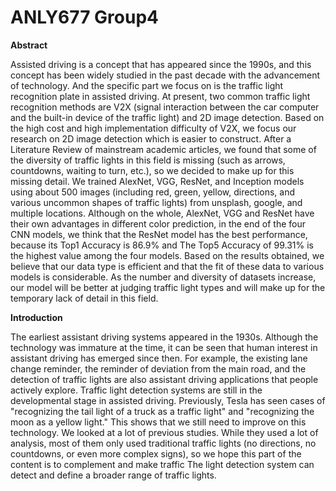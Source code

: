 # ANLY677 Group4

**Abstract**

  Assisted driving is a concept that has appeared since the 1990s, and this concept has been widely studied in the past decade with the advancement of technology. And the specific part we focus on is the traffic light recognition plate in assisted driving. At present, two common traffic light recognition methods are V2X (signal interaction between the car computer and the built-in device of the traffic light) and 2D image detection. Based on the high cost and high implementation difficulty of V2X, we focus our research on 2D image detection which is easier to construct. After a Literature Review of mainstream academic articles, we found that some of the diversity of traffic lights in this field is missing (such as arrows, countdowns, waiting to turn, etc.), so we decided to make up for this missing detail. We trained AlexNet, VGG, ResNet, and Inception models using about 500 images (including red, green, yellow, directions, and various uncommon shapes of traffic lights) from unsplash, google, and multiple locations. Although on the whole, AlexNet, VGG and ResNet have their own advantages in different color prediction, in the end of the four CNN models, we think that the ResNet model has the best performance, because its Top1 Accuracy is 86.9% and The Top5 Accuracy of 99.31% is the highest value among the four models. Based on the results obtained, we believe that our data type is efficient and that the fit of these data to various models is considerable. As the number and diversity of datasets increase, our model will be better at judging traffic light types and will make up for the temporary lack of detail in this field.


**Introduction** 

  The earliest assistant driving systems appeared in the 1930s. Although the technology was immature at the time, it can be seen that human interest in assistant driving has emerged since then. For example, the existing lane change reminder, the reminder of deviation from the main road, and the detection of traffic lights are also assistant driving applications that people actively explore. Traffic light detection systems are still in the developmental stage in assisted driving. Previously, Tesla has seen cases of "recognizing the tail light of a truck as a traffic light" and "recognizing the moon as a yellow light." This shows that we still need to improve on this technology. We looked at a lot of previous studies. While they used a lot of analysis, most of them only used traditional traffic lights (no directions, no countdowns, or even more complex signs), so we hope this part of the content is to complement and make traffic The light detection system can detect and define a broader range of traffic lights.
 
